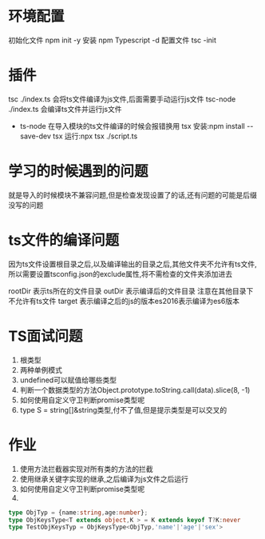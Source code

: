 # 环境配置
初始化文件
npm init -y
安装
npm Typescript -d
配置文件
tsc -init 

# 插件

tsc ./index.ts 会将ts文件编译为js文件,后面需要手动运行js文件
tsc-node ./index.ts 会编译ts文件并运行js文件
- ts-node 在导入模块的ts文件编译的时候会报错换用 tsx
 安装:npm install --save-dev tsx
 运行:npx tsx ./script.ts


# 学习的时候遇到的问题
就是导入的时候模块不兼容问题,但是检查发现设置了的话,还有问题的可能是后缀没写的问题

# ts文件的编译问题
因为ts文件设置根目录之后,以及编译输出的目录之后,其他文件夹不允许有ts文件,所以需要设置tsconfig.json的exclude属性,将不需检查的文件夹添加进去

rootDir 表示ts所在的文件目录
outDir 表示编译后的文件目录
注意在其他目录下不允许有ts文件
target 表示编译之后的js的版本es2016表示编译为es6版本

# TS面试问题

1. 根类型
2. 两种单例模式
3. undefined可以赋值给哪些类型
4. 判断一个数据类型的方法Object.prototype.toString.call(data).slice(8, -1)
5. 如何使用自定义守卫判断promise类型呢
6. type S = string[]&string类型,付不了值,但是提示类型是可以交叉的
# 作业
1. 使用方法拦截器实现对所有类的方法的拦截
2. 使用继承关键字实现的继承,之后编译为js文件之后运行
3. 如何使用自定义守卫判断promise类型呢
4. 
```ts
type ObjTyp = {name:string,age:number};
type ObjKeysType<T extends object,K > = K extends keyof T?K:never
type TestObjKeysTyp = ObjKeysType<ObjTyp,'name'|'age'|'sex'>
```


